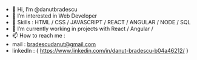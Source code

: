 - 👋 Hi, I’m @danutbradescu
- 👀 I’m interested in Web Developer
- 📖 Skills : HTML / CSS / JAVASCRIPT / REACT / ANGULAR / NODE / SQL 
- 🌱 I’m currently working in projects with React / Angular /
- 📫 How to reach me :
- mail : bradescudanut@gmail.com
- linkedIn : { https://www.linkedin.com/in/danut-bradescu-b04a46212/ }

<!---
danutbradescu/danutbradescu is a ✨ special ✨ repository because its `README.md` (this file) appears on your GitHub profile.
You can click the Preview link to take a look at your changes.
--->
